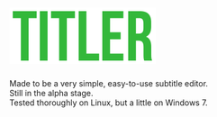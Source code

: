 # ![](https://raw.githubusercontent.com/initium-apps/titler/master/titler.png)
Made to be a very simple, easy-to-use subtitle editor.  
Still in the alpha stage.  
Tested thoroughly on Linux, but a little on Windows 7.
